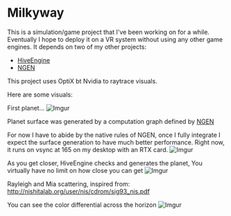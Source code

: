 # Milkyway

This is a simulation/game project that I've been working on for a while. Eventually I hope to deploy it on a VR system without using any other game engines. It depends on two of my other projects:

* [HiveEngine](https://github.com/calper-ql/HiveEngine)
* [NGEN](https://github.com/calper-ql/NGEN)

This project uses OptiX bt Nvidia to raytrace visuals.

Here are some visuals:

First planet...
![Imgur](https://i.imgur.com/4UzzcWl.png)

Planet surface was generated by a computation graph defined by [NGEN](https://github.com/calper-ql/NGEN)

For now I have to abide by the native rules of NGEN, once I fully integrate I expect the surface generation to have much better performance. Right now, it runs on vsync at 165 on my desktop with an RTX card. 
![Imgur](https://i.imgur.com/qnwGh1L.png)

As you get closer, HiveEngine checks and generates the planet, You virtually have no limit on how close you can get
![Imgur](https://i.imgur.com/HvG4JYG.png)

Rayleigh and Mia scattering, inspired from: http://nishitalab.org/user/nis/cdrom/sig93_nis.pdf

You can see the color differential across the horizon
![Imgur](https://i.imgur.com/GeukDj1.png)

